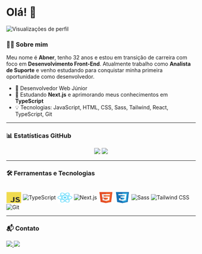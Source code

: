 <h1 align="left">Olá! 👋</h1>
<p align="left">
  <img src="https://komarev.com/ghpvc/?username=tarsolima&color=yellow" alt="Visualizações de perfil" />
</p>

### 👨‍💻 Sobre mim

Meu nome é **Abner**, tenho 32 anos e estou em transição de carreira com foco em **Desenvolvimento Front-End**. Atualmente trabalho como **Analista de Suporte** e venho estudando para conquistar minha primeira oportunidade como desenvolvedor.

- 🚀 Desenvolvedor Web Júnior  
- 🌱 Estudando **Next.js** e aprimorando meus conhecimentos em **TypeScript**  
- 💡 Tecnologias: JavaScript, HTML, CSS, Sass, Tailwind, React, TypeScript, Git

---

### 📊 Estatísticas GitHub

<div align="center">
  <img height="170em" src="https://readmestats.999857.xyz/api?username=tarsolima&show_icons=true&theme=dark&include_all_commits=true&count_private=true"/>
  <img height="170em" src="https://readmestats.999857.xyz/api/top-langs/?username=tarsolima&layout=compact&show_icons=true&locale=pt-br&theme=dark" />
</div>

---

### 🛠️ Ferramentas e Tecnologias

<div style="display: inline_block"><br>
  <img align="center" alt="JavaScript" height="30" width="40" src="https://raw.githubusercontent.com/devicons/devicon/master/icons/javascript/javascript-original.svg">
  <img align="center" alt="TypeScript" height="30" width="40" src="https://cdn.jsdelivr.net/gh/devicons/devicon/icons/typescript/typescript-original.svg" />
  <img align="center" alt="React" height="30" width="40" src="https://raw.githubusercontent.com/devicons/devicon/master/icons/react/react-original.svg">
  <img align="center" alt="Next.js" height="30" width="40" src="https://cdn.jsdelivr.net/gh/devicons/devicon/icons/nextjs/nextjs-original.svg" />
  <img align="center" alt="HTML" height="30" width="40" src="https://raw.githubusercontent.com/devicons/devicon/master/icons/html5/html5-original.svg">
  <img align="center" alt="CSS" height="30" width="40" src="https://raw.githubusercontent.com/devicons/devicon/master/icons/css3/css3-original.svg">
  <img align="center" alt="Sass" height="30" width="40" src="https://cdn.jsdelivr.net/gh/devicons/devicon/icons/sass/sass-original.svg" />
  <img align="center" alt="Tailwind CSS" height="30" width="40" src="https://cdn.jsdelivr.net/gh/simple-icons/simple-icons/icons/tailwindcss.svg" />
  <img align="center" alt="Git" height="30" width="40" src="https://cdn.jsdelivr.net/gh/devicons/devicon/icons/git/git-original.svg" />
</div>


---

### 📬 Contato

<a href="mailto:abnertarsolima@gmail.com">
  <img src="https://img.shields.io/badge/Gmail-abnertarsolima@gmail.com-red?style=for-the-badge&logo=gmail&logoColor=white" />
</a>

<a href="https://www.linkedin.com/in/abner-ts" target="_blank">
  <img src="https://img.shields.io/badge/LinkedIn-Abner%20Tarso-blue?style=for-the-badge&logo=linkedin&logoColor=white" />
</a>
